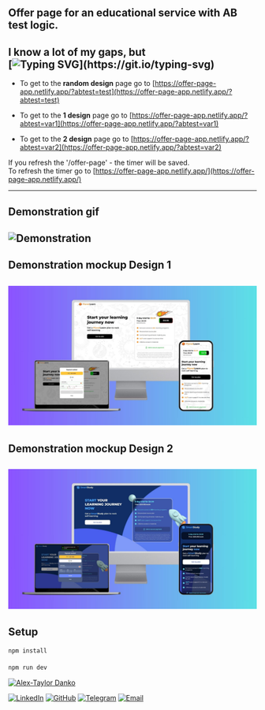 ## Offer page for an educational service with AB test logic.

## I know a lot of my gaps, but <br/> [![Typing SVG](https://readme-typing-svg.herokuapp.com?color=%2336BCF7&lines=I'm+really+trying+to+be+better...)](https://git.io/typing-svg)

- To get to the <b>random design</b> page go to
  [https://offer-page-app.netlify.app/?abtest=test](https://offer-page-app.netlify.app/?abtest=test)

- To get to the <b>1 design</b> page go to
  [https://offer-page-app.netlify.app/?abtest=var1](https://offer-page-app.netlify.app/?abtest=var1)

- To get to the <b>2 design</b> page go to
  [https://offer-page-app.netlify.app/?abtest=var2](https://offer-page-app.netlify.app/?abtest=var2)

If you refresh the '/offer-page' - the timer will be saved. </br> To refresh the timer go to
[https://offer-page-app.netlify.app/](https://offer-page-app.netlify.app/)

---

## Demonstration gif

## ![Demonstration](https://github.com/dankozz1t/offer-page-app/blob/main/public/demonstration.gif)

## Demonstration mockup Design 1

## ![Design 1](https://github.com/dankozz1t/offer-page-app/blob/main/public/mockup_planetlearn.jpg)

## Demonstration mockup Design 2

## ![Design 2](https://github.com/dankozz1t/offer-page-app/blob/main/public/mockup_smartstudy.jpg)

## Setup

```bash
npm install

npm run dev
```

[![Alex-Taylor Danko](https://img.shields.io/badge/Dev-Alex_Taylor_Danko-purple?style=for-the-badge&logo=Contacts&logoColor=white)](#)

[![LinkedIn](https://img.shields.io/badge/LinkedIn-blue?style=for-the-badge&logo=linkedin&logoColor=white)](https://www.linkedin.com/in/dankozz1/)
[![GitHub](https://img.shields.io/badge/GitHub-grey?style=for-the-badge&logo=GitHub&logoColor=white)](https://github.com/dankozz1t)
[![Telegram](https://img.shields.io/badge/Telegram-blue?style=for-the-badge&logo=Telegram&logoColor=white)](https://t.me/dankozz1)
[![Email](https://img.shields.io/badge/alexdankoxxl@gmail.com-%23DD0031.svg?&style=for-the-badge&logo=gmail&logoColor=white)](mailto:alexdankoxxl@gmail.com)
